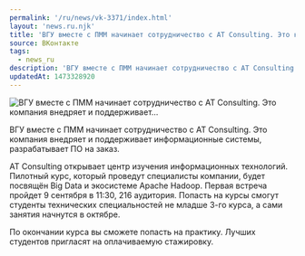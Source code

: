 ```yaml
---
permalink: '/ru/news/vk-3371/index.html'
layout: 'news.ru.njk'
title: 'ВГУ вместе с ПММ начинает сотрудничество с AT Consulting. Это компания внедряет и поддерживает…'
source: ВКонтакте
tags:
  - news_ru
description: 'ВГУ вместе с ПММ начинает сотрудничество с AT Consulting. Это компания внедряет и поддерживает…'
updatedAt: 1473328920
---
```

![ВГУ вместе с ПММ начинает сотрудничество с AT Consulting. Это компания внедряет и поддерживает…](https://sun9-73.userapi.com/impf/c637422/v637422195/9e67/ahJnX1IrO0g.jpg?size=1280x713&quality=96&sign=620ce0292da41d99edc5cba720241079&c_uniq_tag=SlvO2FYcsctI_pP4mH3yuxcvQ8igE5yZbBaRz0acLfo&type=album)

ВГУ вместе с ПММ начинает сотрудничество с AT Consulting. Это компания внедряет и поддерживает информационные системы, разрабатывает ПО на заказ.

AT Consulting открывает центр изучения информационных технологий. Пилотный курс, который проведут специалисты компании, будет посвящён Big Data и экосистеме Apache Hadoop. Первая встреча пройдет 9 сентября в 11:30, 216 аудитория. Попасть на курсы смогут студенты технических специальностей не младше 3-го курса, а сами занятия начнутся в октябре.

По окончании курса вы сможете попасть на практику. Лучших студентов пригласят на оплачиваемую стажировку.
